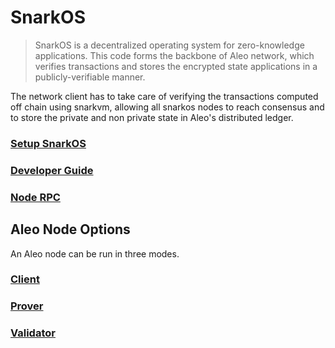 # SnarkOS

>SnarkOS is a decentralized operating system for zero-knowledge applications. This code forms the backbone of Aleo network, which verifies transactions and stores the encrypted state applications in a publicly-verifiable manner.

The network client has to take care of verifying the transactions computed off chain using snarkvm, allowing all snarkos nodes to reach consensus and to store the private and non private state in Aleo's distributed ledger.


### [Setup SnarkOS](./snarkos_build_guide.md)
### [Developer Guide](./snarkos_dev_guide.md)
### [Node RPC](../../build/snarkos-node-rpc/README.md)

## Aleo Node Options
An Aleo node can be run in three modes.

### [Client](../network/)
### [Prover](../network/provers)
### [Validator](../network/validators)







